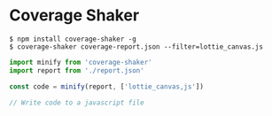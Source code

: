 # Coverage Shaker

```
$ npm install coverage-shaker -g
$ coverage-shaker coverage-report.json --filter=lottie_canvas.js
```


```javascript
import minify from 'coverage-shaker'
import report from './report.json'

const code = minify(report, ['lottie_canvas,js'])

// Write code to a javascript file
```